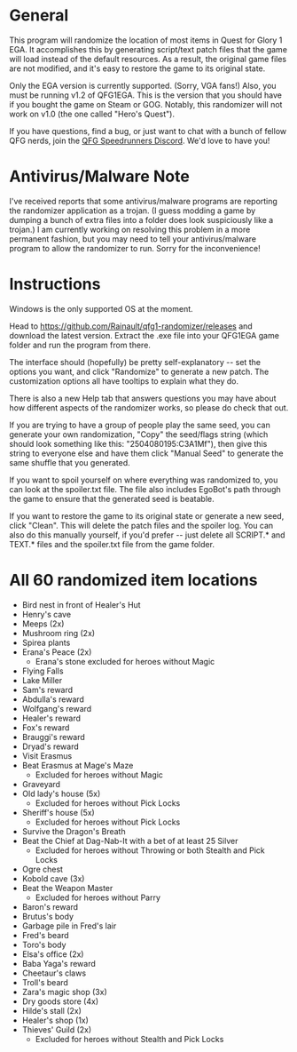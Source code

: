# General
This program will randomize the location of most items in Quest for Glory 1 EGA. It accomplishes this by generating script/text patch files that the game will load instead of the default resources. As a result, the original game files are not modified, and it's easy to restore the game to its original state.

Only the EGA version is currently supported. (Sorry, VGA fans!) Also, you must be running v1.2 of QFG1EGA. This is the version that you should have if you bought the game on Steam or GOG. Notably, this randomizer will not work on v1.0 (the one called "Hero's Quest").

If you have questions, find a bug, or just want to chat with a bunch of fellow QFG nerds, join the [QFG Speedrunners Discord](https://discord.gg/ybXNsKJd). We'd love to have you!

# Antivirus/Malware Note
I've received reports that some antivirus/malware programs are reporting the randomizer application as a trojan. (I guess modding a game by dumping a bunch of extra files into a folder does look suspiciously like a trojan.) I am currently working on resolving this problem in a more permanent fashion, but you may need to tell your antivirus/malware program to allow the randomizer to run. Sorry for the inconvenience!

# Instructions
Windows is the only supported OS at the moment.

Head to https://github.com/Rainault/qfg1-randomizer/releases and download the latest version. Extract the .exe file into your QFG1EGA game folder and run the program from there.

The interface should (hopefully) be pretty self-explanatory -- set the options you want, and click "Randomize" to generate a new patch. The customization options all have tooltips to explain what they do.

There is also a new Help tab that answers questions you may have about how different aspects of the randomizer works, so please do check that out.

If you are trying to have a group of people play the same seed, you can generate your own randomization, "Copy" the seed/flags string (which should look something like this: "2504080195:C3A1Mf"), then give this string to everyone else and have them click "Manual Seed" to generate the same shuffle that you generated.

If you want to spoil yourself on where everything was randomized to, you can look at the spoiler.txt file. The file also includes EgoBot's path through the game to ensure that the generated seed is beatable.

If you want to restore the game to its original state or generate a new seed, click "Clean". This will delete the patch files and the spoiler log. You can also do this manually yourself, if you'd prefer -- just delete all SCRIPT.* and TEXT.* files and the spoiler.txt file from the game folder.

# All 60 randomized item locations
* Bird nest in front of Healer's Hut
* Henry's cave
* Meeps (2x)
* Mushroom ring (2x)
* Spirea plants
* Erana's Peace (2x)
  * Erana's stone excluded for heroes without Magic
* Flying Falls
* Lake Miller
* Sam's reward
* Abdulla's reward
* Wolfgang's reward
* Healer's reward
* Fox's reward
* Brauggi's reward
* Dryad's reward
* Visit Erasmus
* Beat Erasmus at Mage's Maze
  * Excluded for heroes without Magic
* Graveyard
* Old lady's house (5x)
  * Excluded for heroes without Pick Locks
* Sheriff's house (5x)
  * Excluded for heroes without Pick Locks
* Survive the Dragon's Breath
* Beat the Chief at Dag-Nab-It with a bet of at least 25 Silver
  * Excluded for heroes without Throwing or both Stealth and Pick Locks
* Ogre chest
* Kobold cave (3x)
* Beat the Weapon Master
  * Excluded for heroes without Parry
* Baron's reward
* Brutus's body
* Garbage pile in Fred's lair
* Fred's beard
* Toro's body
* Elsa's office (2x)
* Baba Yaga's reward
* Cheetaur's claws
* Troll's beard
* Zara's magic shop (3x)
* Dry goods store (4x)
* Hilde's stall (2x)
* Healer's shop (1x)
* Thieves' Guild (2x)
  * Excluded for heroes without Stealth and Pick Locks
